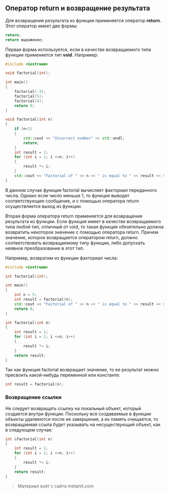 ## Оператор return и возвращение результата

Для возвращения результата из функции применяется оператор **return**. Этот оператор имеет две формы:

```cpp
return;
return выражение;
```

Первая форма используется, если в качестве возвращаемого типа функции применяется тип **void**. Например:

```cpp
#include <iostream>

void factorial(int);

int main()
{
    factorial(-3);
    factorial(5);
    factorial(4);
    return 0;
}

void factorial(int n)
{
    if (n<1)
    {
        std::cout << "Incorrect number" << std::endl;
        return;
    }
    int result = 1;
    for (int i = 1; i <=n; i++)
    {
        result *= i;
    }
    std::cout << "Factorial of " << n << " is equal to " << result << std::endl;
}
```

В данном случае функция factorial вычисляет факториал переданного числа. Однако если число меньше 1, то функция выводит соответствующее сообщение, и с помощью оператора return осуществляется выход из функции.

Вторая форма оператора return применяется для возвращения результата из функции. Если функция имеет в качестве возвращаемого типа любой тип, отличный от void, то такая функция обязятельно должна возвратить некоторое значение с помощью оператора return. Причем значение, которое возвращается оператором return, должно соответствовать возвращаемому типу функции, либо допускать неявное преобразование в этот тип.

Например, возвратим из функции факториал числа:

```cpp
#include <iostream>

int factorial(int);

int main()
{
    int n = 5;
    int result = factorial(n);
    std::cout << "Factorial of " << n << " is equal to " << result << std::endl;
    return 0;
}

int factorial(int n)
{
    int result = 1;
    for (int i = 1; i <=n; i++)
    {
        result *= i;
    }
    return result;
}
```

Так как функция factorial возвращает значение, то ее результат можно присвоить какой-нибудь переменной или константе:

```cpp
int result = factorial(n);
```

### Возвращение ссылки

Не следует возвращать ссылку на локальный объект, который создается внутри функции. Поскольку все создаваемые в функции объекты удаляеются после ее завершения, а их память очищается, то возвращаемая ссыла будет указывать на несуществующий объект, как в следующем случае:

```cpp
int &factorial(int n)
{
    int result = 1;
    for (int i = 1; i <=n; i++)
    {
        result *= i;
    }
    return result;
}
```


> Материал взят с сайта metanit.com